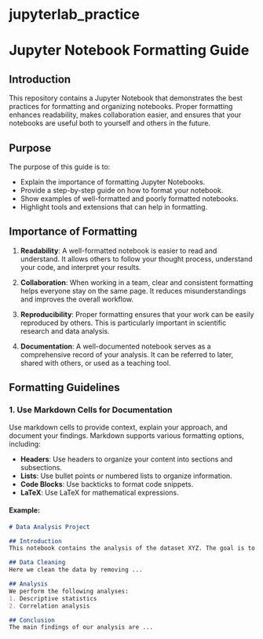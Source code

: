 # jupyterlab_practice
# Jupyter Notebook Formatting Guide

## Introduction

This repository contains a Jupyter Notebook that demonstrates the best practices for formatting and organizing notebooks. Proper formatting enhances readability, makes collaboration easier, and ensures that your notebooks are useful both to yourself and others in the future.

## Purpose

The purpose of this guide is to:

- Explain the importance of formatting Jupyter Notebooks.
- Provide a step-by-step guide on how to format your notebook.
- Show examples of well-formatted and poorly formatted notebooks.
- Highlight tools and extensions that can help in formatting.

## Importance of Formatting

1. **Readability**: A well-formatted notebook is easier to read and understand. It allows others to follow your thought process, understand your code, and interpret your results.

2. **Collaboration**: When working in a team, clear and consistent formatting helps everyone stay on the same page. It reduces misunderstandings and improves the overall workflow.

3. **Reproducibility**: Proper formatting ensures that your work can be easily reproduced by others. This is particularly important in scientific research and data analysis.

4. **Documentation**: A well-documented notebook serves as a comprehensive record of your analysis. It can be referred to later, shared with others, or used as a teaching tool.

## Formatting Guidelines

### 1. Use Markdown Cells for Documentation

Use markdown cells to provide context, explain your approach, and document your findings. Markdown supports various formatting options, including:

- **Headers**: Use headers to organize your content into sections and subsections.
- **Lists**: Use bullet points or numbered lists to organize information.
- **Code Blocks**: Use backticks to format code snippets.
- **LaTeX**: Use LaTeX for mathematical expressions.

#### Example:
```markdown
# Data Analysis Project

## Introduction
This notebook contains the analysis of the dataset XYZ. The goal is to ...

## Data Cleaning
Here we clean the data by removing ...

## Analysis
We perform the following analyses:
1. Descriptive statistics
2. Correlation analysis

## Conclusion
The main findings of our analysis are ...
